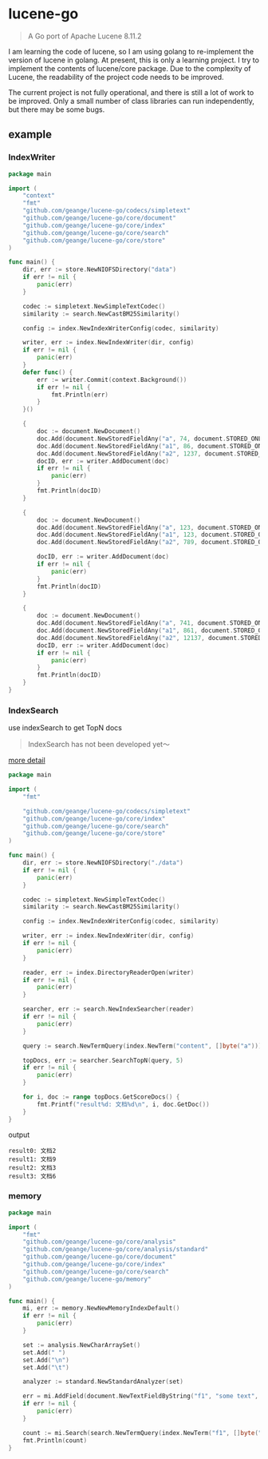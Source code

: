 # lucene-go

> A Go port of Apache Lucene 8.11.2

I am learning the code of lucene, so I am using golang to re-implement the version of lucene in golang.
At present, this is only a learning project. I try to implement the contents of lucene/core package. 
Due to the complexity of Lucene, the readability of the project code needs to be improved.

The current project is not fully operational, and there is still a lot of work to be improved.
Only a small number of class libraries can run independently, but there may be some bugs.

## example

### IndexWriter

```go
package main

import (
	"context"
	"fmt"
	"github.com/geange/lucene-go/codecs/simpletext"
	"github.com/geange/lucene-go/core/document"
	"github.com/geange/lucene-go/core/index"
	"github.com/geange/lucene-go/core/search"
	"github.com/geange/lucene-go/core/store"
)

func main() {
	dir, err := store.NewNIOFSDirectory("data")
	if err != nil {
		panic(err)
	}

	codec := simpletext.NewSimpleTextCodec()
	similarity := search.NewCastBM25Similarity()

	config := index.NewIndexWriterConfig(codec, similarity)

	writer, err := index.NewIndexWriter(dir, config)
	if err != nil {
		panic(err)
	}
	defer func() {
		err := writer.Commit(context.Background())
		if err != nil {
			fmt.Println(err)
		}
	}()

	{
		doc := document.NewDocument()
		doc.Add(document.NewStoredFieldAny("a", 74, document.STORED_ONLY))
		doc.Add(document.NewStoredFieldAny("a1", 86, document.STORED_ONLY))
		doc.Add(document.NewStoredFieldAny("a2", 1237, document.STORED_ONLY))
		docID, err := writer.AddDocument(doc)
		if err != nil {
			panic(err)
		}
		fmt.Println(docID)
	}

	{
		doc := document.NewDocument()
		doc.Add(document.NewStoredFieldAny("a", 123, document.STORED_ONLY))
		doc.Add(document.NewStoredFieldAny("a1", 123, document.STORED_ONLY))
		doc.Add(document.NewStoredFieldAny("a2", 789, document.STORED_ONLY))

		docID, err := writer.AddDocument(doc)
		if err != nil {
			panic(err)
		}
		fmt.Println(docID)
	}

	{
		doc := document.NewDocument()
		doc.Add(document.NewStoredFieldAny("a", 741, document.STORED_ONLY))
		doc.Add(document.NewStoredFieldAny("a1", 861, document.STORED_ONLY))
		doc.Add(document.NewStoredFieldAny("a2", 12137, document.STORED_ONLY))
		docID, err := writer.AddDocument(doc)
		if err != nil {
			panic(err)
		}
		fmt.Println(docID)
	}
}

```

### IndexSearch

use indexSearch to get TopN docs

> IndexSearch has not been developed yet～

[more detail](example/core/search/query/README.md)


```go
package main

import (
	"fmt"

	"github.com/geange/lucene-go/codecs/simpletext"
	"github.com/geange/lucene-go/core/index"
	"github.com/geange/lucene-go/core/search"
	"github.com/geange/lucene-go/core/store"
)

func main() {
	dir, err := store.NewNIOFSDirectory("./data")
	if err != nil {
		panic(err)
	}

	codec := simpletext.NewSimpleTextCodec()
	similarity := search.NewCastBM25Similarity()

	config := index.NewIndexWriterConfig(codec, similarity)

	writer, err := index.NewIndexWriter(dir, config)
	if err != nil {
		panic(err)
	}

	reader, err := index.DirectoryReaderOpen(writer)
	if err != nil {
		panic(err)
	}

	searcher, err := search.NewIndexSearcher(reader)
	if err != nil {
		panic(err)
	}

	query := search.NewTermQuery(index.NewTerm("content", []byte("a")))

	topDocs, err := searcher.SearchTopN(query, 5)
	if err != nil {
		panic(err)
	}

	for i, doc := range topDocs.GetScoreDocs() {
		fmt.Printf("result%d: 文档%d\n", i, doc.GetDoc())
	}
}
```

output

```shell
result0: 文档2
result1: 文档9
result2: 文档3
result3: 文档6
```

### memory

```go
package main

import (
	"fmt"
	"github.com/geange/lucene-go/core/analysis"
	"github.com/geange/lucene-go/core/analysis/standard"
	"github.com/geange/lucene-go/core/document"
	"github.com/geange/lucene-go/core/index"
	"github.com/geange/lucene-go/core/search"
	"github.com/geange/lucene-go/memory"
)

func main() {
	mi, err := memory.NewNewMemoryIndexDefault()
	if err != nil {
		panic(err)
	}

	set := analysis.NewCharArraySet()
	set.Add(" ")
	set.Add("\n")
	set.Add("\t")

	analyzer := standard.NewStandardAnalyzer(set)

	err = mi.AddField(document.NewTextFieldByString("f1", "some text", false), analyzer)
	if err != nil {
		panic(err)
	}

	count := mi.Search(search.NewTermQuery(index.NewTerm("f1", []byte("text"))))
	fmt.Println(count)
}
```